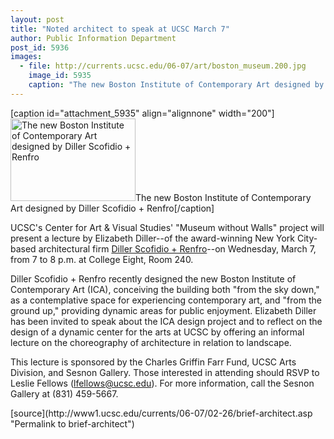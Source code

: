 ```yaml
---
layout: post
title: "Noted architect to speak at UCSC March 7"
author: Public Information Department
post_id: 5936
images:
  - file: http://currents.ucsc.edu/06-07/art/boston_museum.200.jpg
    image_id: 5935
    caption: "The new Boston Institute of Contemporary Art designed by Diller Scofidio + Renfro"
---
```


[caption id="attachment_5935" align="alignnone" width="200"]<a href="http://localhost/mysite/wp-content/uploads/2007/02/boston_museum.200.jpg"><img class="size-full wp-image-5935" src="http://localhost/mysite/wp-content/uploads/2007/02/boston_museum.200.jpg" alt="The new Boston Institute of Contemporary Art designed by Diller Scofidio + Renfro" width="200" height="132" /></a>The new Boston Institute of Contemporary Art designed by Diller Scofidio + Renfro[/caption]
<a name="content" id="content"></a>
<p>
  UCSC's Center for Art &amp; Visual Studies' "Museum without Walls" project will present a lecture by Elizabeth Diller--of the award-winning New York City-based architectural firm <a href="http://www.dillerscofidio.com/">Diller Scofidio + Renfro</a>--on Wednesday, March 7, from 7 to 8 p.m. at College Eight, Room 240.
</p>
<p>
  Diller Scofidio + Renfro recently designed the new Boston Institute of Contemporary Art (ICA), conceiving the building both "from the sky down," as a contemplative space for experiencing contemporary art, and "from the ground up," providing dynamic areas for public enjoyment. Elizabeth Diller has been invited to speak about the ICA design project and to reflect on the design of a dynamic center for the arts at UCSC by offering an informal lecture on the choreography of architecture in relation to landscape.
</p>
<p>
  This lecture is sponsored by the Charles Griffin Farr Fund, UCSC Arts Division, and Sesnon Gallery. Those interested in attending should RSVP to Leslie Fellows (<a href="mailto:lfellows@ucsc.edu">lfellows@ucsc.edu</a>). For more information, call the Sesnon Gallery at (831) 459-5667.
</p>
[source](http://www1.ucsc.edu/currents/06-07/02-26/brief-architect.asp "Permalink to brief-architect")
